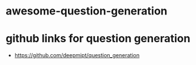 # awesome-question-generation

# github links for question generation
- https://github.com/deepmipt/question_generation
